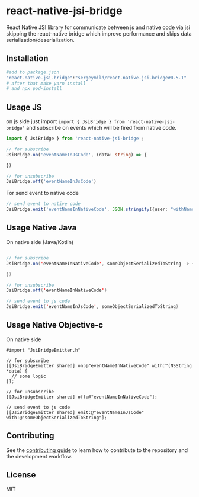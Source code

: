 # react-native-jsi-bridge

React Native JSI library for communicate between js and native code via jsi skipping the react-native bridge which improve performance and skips data serialization/deserialization.

## Installation

```sh
#add to package.json
"react-native-jsi-bridge":"sergeymild/react-native-jsi-bridge#0.5.1"
# after that make yarn install
# and npx pod-install
```

## Usage JS

on js side just import `import { JsiBridge } from 'react-native-jsi-bridge'`
and subscribe on events which will be fired from native code.
```typescript
import { JsiBridge } from 'react-native-jsi-bridge';

// for subscribe
JsiBridge.on('eventNameInJsCode', (data: string) => {

})

// for unsubscribe
JsiBridge.off('eventNameInJsCode')
```

For send event to native code
```typescript
// send event to native code
JsiBridge.emit('eventNameInNativeCode', JSON.stringify({user: "withNamr"}))
```

## Usage Native Java

On native side (Java/Kotlin)
```java

// for subscribe
JsiBridge.on('eventNameInNativeCode', someObjectSerializedToString -> {

})

// for unsubscribe
JsiBridge.off('eventNameInNativeCode')

// send event to js code
JsiBridge.emit('eventNameInJsCode', someObjectSerializedToString)
```

## Usage Native Objective-c

On native side
```
#import "JsiBridgeEmitter.h"

// for subscribe
[[JsiBridgeEmitter shared] on:@"eventNameInNativeCode" with:^(NSString *data) {
  // some logic
}];

// for unsubscribe
[[JsiBridgeEmitter shared] off:@"eventNameInNativeCode"];

// send event to js code
[[JsiBridgeEmitter shared] emit:@"eventNameInJsCode" with:@"someObjectSerializedToString"];
```

## Contributing

See the [contributing guide](CONTRIBUTING.md) to learn how to contribute to the repository and the development workflow.

## License

MIT
